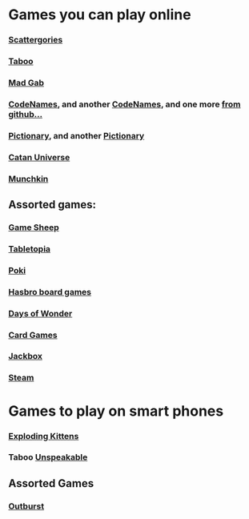 # Games you can play online

### [Scattergories](https://scattergoriesonline.net)

### [Taboo](https://playtaboo.com/playpage)
### [Mad Gab](https://github.com/Jayxuchen/boneapp)
### [CodeNames](https://www.codenamesgreen.com/), and another [CodeNames](https://www.horsepaste.com/), and one more [from github...](https://ninjabunny.github.io/KodeNames/#)

### [Pictionary](https://skribbl.io/), and another [Pictionary](https://www.drawize.com/)

### [Catan Universe](https://catanuniverse.com/en/)

### [Munchkin](http://titotu.io/munchkin-io)

## Assorted games: 

### [Game Sheep](https://www.gamesheep.com/)
### [Tabletopia](https://tabletopia.com/)
### [Poki](https://poki.com/en/cards)
### [Hasbro board games](https://www.ubisoft.com/en-us/game/hasbro-family-pack/)
### [Days of Wonder](https://www.daysofwonder.com/online/en/play/)
### [Card Games](http://playingcards.io/)
### [Jackbox](https://www.jackboxgames.com/)
### [Steam](https://store.steampowered.com/)

# Games to play on smart phones

### [Exploding Kittens](https://explodingkittens.com/mobile-app)

### Taboo [Unspeakable](http://unspeakable.appdvision.com/unspeakable/Unspeakable_-_Taboo_Game_With_Friends.html)

## Assorted Games
### [Outburst](https://apps.apple.com/us/app/outburst-catch-phrase-game/id608752346)
